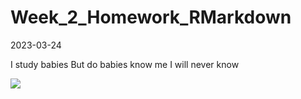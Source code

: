 Week_2\_Homework_RMarkdown
================
2023-03-24

I study babies But do babies know me I will never know

![](Week_2_Homework_RMarkDown_files/figure-gfm/unnamed-chunk-1-1.png)<!-- -->
